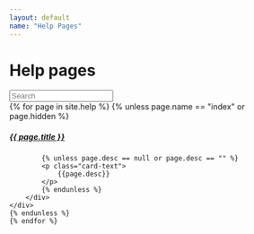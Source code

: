 ```yaml
---
layout: default
name: "Help Pages"
---
```

# Help pages

<input class="form-control me-2 d-flex mb-4" id="query" type="search" placeholder="Search" aria-label="Search">

<div id="cards">
	{% for page in site.help %}
	{% unless page.name == "index" or page.hidden %}
	<div class="card mt-2 mb-2" data-tags="{{ page.tags | join: ' ' }}">
		<div class="card-body">
			<h5 class="card-title"><a href="{{ page.url | remove: 'index.html' }}">{{ page.title }}</a></h5>
			
			{% unless page.desc == null or page.desc == "" %}
			<p class="card-text">
				{{page.desc}}
			</p>
			{% endunless %}
		</div>
	</div>
	{% endunless %}
	{% endfor %}
</div>
<style type="text/css">
	h4{
		border-bottom: solid 1px rgb(200,200,200);
	}
	a:hover{
		text-decoration:none;
	}
</style>
<script>
	const pages=document.getElementById('cards').getElementsByClassName('card')
	const queryElement = document.getElementById('query')

	queryElement.addEventListener('input', function(event) {
		event.preventDefault()
		for (let i = 0; i < pages.length; i++) {
			if (pages[i].innerText.toLowerCase().includes(queryElement.value.toLowerCase()) || pages[i].getAttribute('data-tags').toLowerCase().includes(queryElement.value.toLowerCase())) {
				pages[i].classList.remove('d-none')
			} else {
				pages[i].classList.add('d-none')
			}
		}	
	})
</script>